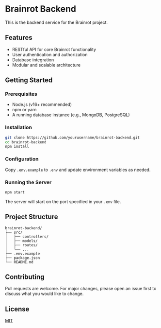 # Brainrot Backend

This is the backend service for the Brainrot project.

## Features

- RESTful API for core Brainrot functionality
- User authentication and authorization
- Database integration
- Modular and scalable architecture

## Getting Started

### Prerequisites

- Node.js (v16+ recommended)
- npm or yarn
- A running database instance (e.g., MongoDB, PostgreSQL)

### Installation

```bash
git clone https://github.com/yourusername/brainrot-backend.git
cd brainrot-backend
npm install
```

### Configuration

Copy `.env.example` to `.env` and update environment variables as needed.

### Running the Server

```bash
npm start
```

The server will start on the port specified in your `.env` file.

## Project Structure

```
brainrot-backend/
├── src/
│   ├── controllers/
│   ├── models/
│   ├── routes/
│   └── ...
├── .env.example
├── package.json
└── README.md
```

## Contributing

Pull requests are welcome. For major changes, please open an issue first to discuss what you would like to change.

## License

[MIT](LICENSE)